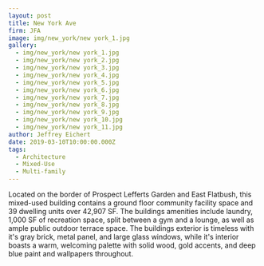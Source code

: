 ```yaml
---
layout: post
title: New York Ave
firm: JFA
image: img/new_york/new york_1.jpg
gallery:
  - img/new_york/new york_1.jpg
  - img/new_york/new york_2.jpg
  - img/new_york/new york_3.jpg
  - img/new_york/new york_4.jpg
  - img/new_york/new york_5.jpg
  - img/new_york/new york_6.jpg
  - img/new_york/new york_7.jpg
  - img/new_york/new york_8.jpg
  - img/new_york/new york_9.jpg
  - img/new_york/new york_10.jpg
  - img/new_york/new york_11.jpg
author: Jeffrey Eichert
date: 2019-03-10T10:00:00.000Z
tags:
  - Architecture
  - Mixed-Use
  - Multi-family
---
```


Located on the border of Prospect Lefferts Garden and East Flatbush, this mixed-used building contains a ground floor community facility space and 39 dwelling units over 42,907 SF. The buildings amenities include laundry, 1,000 SF of recreation space, split between a gym and a lounge, as well as ample public outdoor terrace space. The buildings exterior is timeless with it's gray brick, metal panel, and large glass windows, while it's interior boasts a warm, welcoming palette with solid wood, gold accents, and deep blue paint and wallpapers throughout.
